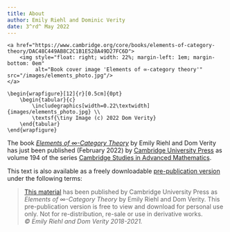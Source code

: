```yaml
---
title: About
author: Emily Riehl and Dominic Verity
date: 3^rd^ May 2022
---
```


```{=html}
<a href="https://www.cambridge.org/core/books/elements-of-category-theory/DAC48C449AB8C2C1B1E528A49D27FC6D">
    <img style="float: right; width: 22%; margin-left: 1em; margin-bottom: 0em"
         alt="Book cover image 'Elements of ∞-category theory'" src="/images/elements_photo.jpg"/>
</a>
```

```{=latex}
\begin{wrapfigure}[12]{r}[0.5cm]{0pt}
    \begin{tabular}{c}
        \includegraphics[width=0.22\textwidth]{images/elements_photo.jpg} \\
        \textsf{\tiny Image (c) 2022 Dom Verity}
    \end{tabular}
\end{wrapfigure}
```

The book [*Elements of ∞-Category Theory*](https://www.cambridge.org/core/books/elements-of-category-theory/DAC48C449AB8C2C1B1E528A49D27FC6D) by Emily Riehl and Dom Verity has just been published (February 2022) by [Cambridge University Press](https://www.cambridge.org) as volume 194 of the series [Cambridge Studies in Advanced Mathematics](https://www.cambridge.org/core/series/cambridge-studies-in-advanced-mathematics/0A5F361E5A5E9D3EFE58F53613C0D307). 

<!--more-->

This text is also available as a freely downloadable [pre-publication version](https://emilyriehl.github.io/files/elements.pdf) under the following terms:

> [This material](https://emilyriehl.github.io/files/elements.pdf) has been published by Cambridge University Press as *Elements of ∞-Category Theory* by Emily Riehl and Dom Verity. This pre-publication version is free to view and download for personal use only. Not for re-distribution, re-sale or use in derivative works.\
> *© Emily Riehl and Dom Verity 2018-2021.*
